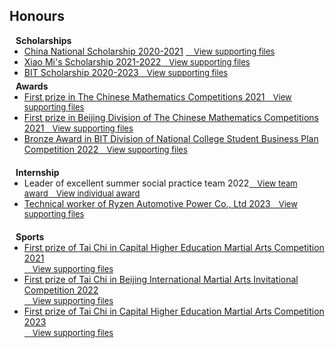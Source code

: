 ## Honours


<h4 style="margin:0 10px 0;">Scholarships</h4>

<ul style="margin:0 0 5px;">
  <li><a href="http://www.moe.gov.cn/jyb_xxgk/s5743/s5744/A05/202112/t20211216_587869.html"><autocolor>China National Scholarship 2020-2021</autocolor></a>     <a href="/assets/supporting_files/guojiang.pdf" class="btn btn-sm z-depth-0" role="button" target="_blank" style="font-size:13px;">&emsp;View supporting files</a>  </li>      


  <li><a href="http://iccv2021.thecvf.com/"><autocolor>Xiao Mi's Scholarship 2021-2022</autocolor></a><a href="/assets/supporting_files/shehuijiang.pdf" class="btn btn-sm z-depth-0" role="button" target="_blank" style="font-size:13px;">&emsp;View supporting files</a>  </li>


  <li><a href="https://xxgk.bit.edu.cn/xsglfwxx/xsjlcfbf/a190714.htm"><autocolor>BIT Scholarship 2020-2023</autocolor></a><a href="/assets/supporting_files/BITjiang.pdf" class="btn btn-sm z-depth-0" role="button" target="_blank" style="font-size:13px;">&emsp;View supporting files</a>  </li>

</ul>

<h4 style="margin:0 10px 0;">Awards</h4>

<ul style="margin:0 0 20px;">
  <li><a href="http://www.cmathc.cn/"><autocolor>First prize in The Chinese Mathematics Competitions 2021</autocolor></a><a href="/assets/supporting_files/NationalMathFirst.pdf" class="btn btn-sm z-depth-0" role="button" target="_blank" style="font-size:13px;">&emsp;View supporting files</a>  </li>

  <li><a href="http://www.cmathc.cn/"><autocolor>First prize in Beijing Division of The Chinese Mathematics Competitions 2021</autocolor></a><a href="/assets/supporting_files/BeijingMathFirst.pdf" class="btn btn-sm z-depth-0" role="button" target="_blank" style="font-size:13px;">&emsp;View supporting files</a>  </li>

  <li><a href="http://www.cmathc.cn/"><autocolor>Bronze Award in BIT Division of National College Student Business Plan Competition 2022</autocolor></a><a href="/assets/supporting_files/Tiaozhanbei.pdf" class="btn btn-sm z-depth-0" role="button" target="_blank" style="font-size:13px;">&emsp;View supporting files</a>  </li>

</ul>

<h4 style="margin:0 10px 0;">Internship </h4>

<ul style="margin:0 0 20px;">
  <li><a><autocolor>Leader of excellent summer social practice team 2022</autocolor></a><a href="/assets/supporting_files/youxiushijiantuandui.pdf" class="btn btn-sm z-depth-0" role="button" target="_blank" style="font-size:13px;">&emsp;View team award</a><a href="/assets/supporting_files/youxiushijiantuanyuan.pdf" class="btn btn-sm z-depth-0" role="button" target="_blank" style="font-size:13px;">&emsp;View individual award</a></li>

  <li><a href="https://www.wsjbs.com/"><autocolor>Technical worker of Ryzen Automotive Power Co., Ltd 2023</autocolor></a><a href="/assets/supporting_files/shixi.pdf" class="btn btn-sm z-depth-0" role="button" target="_blank" style="font-size:13px;">&emsp;View supporting files</a>  </li>

</ul>


<h4 style="margin:0 10px 0;">Sports</h4>

<ul style="margin:0 0 20px;">
  <li><a href="https://www.bjcac.org.cn/"><autocolor>First prize of Tai Chi in Capital Higher Education Martial Arts Competition 2021<br></autocolor></a><a href="/assets/supporting_files/2021TaiChi.pdf" class="btn btn-sm z-depth-0" role="button" target="_blank" style="font-size:13px;">&emsp;View supporting files</a>  </li>

  <li><a href="https://www.wsjbs.com/"><autocolor>First prize of Tai Chi in Beijing International Martial Arts Invitational Competition 2022<br></autocolor></a><a href="/assets/supporting_files/BEIJINGTaiChi.pdf" class="btn btn-sm z-depth-0" role="button" target="_blank" style="font-size:13px;">&emsp;View supporting files</a>  </li>

  <li><a href="https://www.bjcac.org.cn/"><autocolor>First prize of Tai Chi in Capital Higher Education Martial Arts Competition 2023<br></autocolor></a><a href="/assets/supporting_files/2023TaiChi.pdf" class="btn btn-sm z-depth-0" role="button" target="_blank" style="font-size:13px;">&emsp;View supporting files</a>  </li>

</ul>